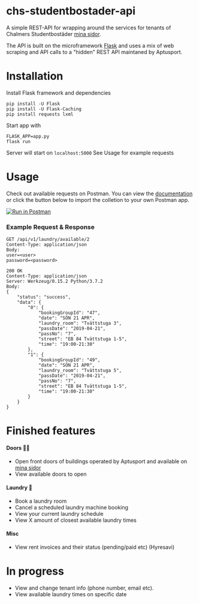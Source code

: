 # chs-studentbostader-api
A simple REST-API for wrapping around the services for tenants of Chalmers Studentbostäder [mina sidor](https://www.chalmersstudentbostader.se/min-bostad/). 

The API is built on the microframework [Flask](http://flask.pocoo.org/) and uses a mix of web scraping and API calls to a "hidden" REST API maintaned by Aptusport.

# Installation
Install Flask framework and dependencies
```
pip install -U Flask
pip install -U Flask-Caching
pip install requests lxml
```
Start app with
```
FLASK_APP=app.py
flask run
```
Server will start on `localhost:5000` See Usage for example requests


# Usage
Check out available requests on Postman. You can view the [documentation](https://documenter.getpostman.com/view/6066375/S1EUtF9a) or click the button below to import the colletion to your own Postman app.

[![Run in Postman](https://run.pstmn.io/button.svg)](https://app.getpostman.com/run-collection/c37165aed8d58936867b)

### Example Request & Response
```
GET /api/v1/laundry/available/2
Content-Type: application/json
Body: 
user=<user>
password=<password>
```
```
200 OK
Content-Type: application/json
Server: Werkzeug/0.15.2 Python/3.7.2
Body:
{
	"status": "success",
	"data": {
		"0": {
			"bookingGroupId": "47",
			"date": "SÖN 21 APR",
			"laundry_room": "Tvättstuga 3",
			"passDate": "2019-04-21",
			"passNo": "7",
			"street": "EB 84 Tvättstuga 1-5",
			"time": "19:00-21:30"
		},
		"1": {
			"bookingGroupId": "49",
			"date": "SÖN 21 APR",
			"laundry_room": "Tvättstuga 5",
			"passDate": "2019-04-21",
			"passNo": "7",
			"street": "EB 84 Tvättstuga 1-5",
			"time": "19:00-21:30"
		}
	}
}
```

# Finished features
#### Doors 🔑🚪
  * Open front doors of buildings operated by Aptusport and available on [mina sidor](https://www.chalmersstudentbostader.se/min-bostad/)
  * View available doors to open
 
#### Laundry 🧺
 * Book a laundry room
 * Cancel a scheduled laundry machine booking
 * View your current laundry schedule
 * View X amount of closest available laundry times

#### Misc
 * View rent invoices and their status (pending/paid etc) (Hyresavi)

# In progress
 * View and change tenant info (phone number, email etc).
 * View available laundry times on specific date
